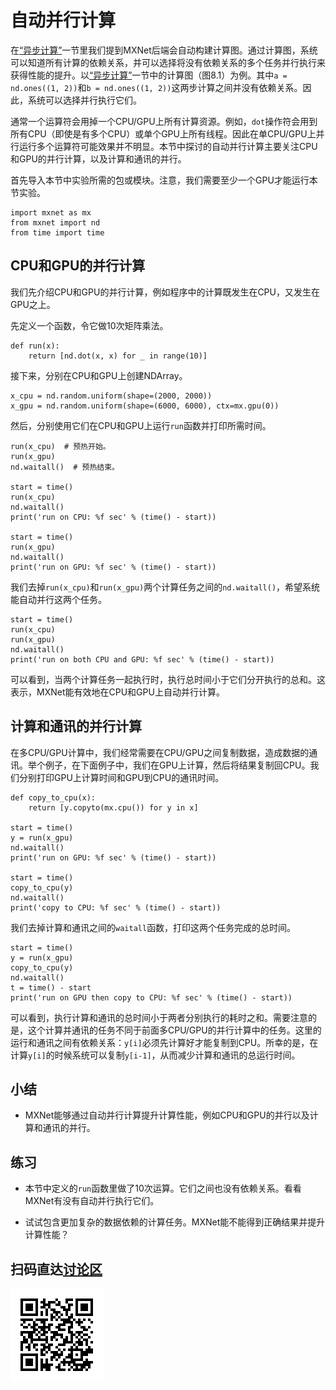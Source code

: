 # 自动并行计算

在[“异步计算”](async-computation.md)一节里我们提到MXNet后端会自动构建计算图。通过计算图，系统可以知道所有计算的依赖关系，并可以选择将没有依赖关系的多个任务并行执行来获得性能的提升。以[“异步计算”](async-computation.md)一节中的计算图（图8.1）为例。其中`a = nd.ones((1, 2))`和`b = nd.ones((1, 2))`这两步计算之间并没有依赖关系。因此，系统可以选择并行执行它们。

通常一个运算符会用掉一个CPU/GPU上所有计算资源。例如，`dot`操作符会用到所有CPU（即使是有多个CPU）或单个GPU上所有线程。因此在单CPU/GPU上并行运行多个运算符可能效果并不明显。本节中探讨的自动并行计算主要关注CPU和GPU的并行计算，以及计算和通讯的并行。

首先导入本节中实验所需的包或模块。注意，我们需要至少一个GPU才能运行本节实验。

```{.python .input}
import mxnet as mx
from mxnet import nd
from time import time
```

## CPU和GPU的并行计算

我们先介绍CPU和GPU的并行计算，例如程序中的计算既发生在CPU，又发生在GPU之上。

先定义一个函数，令它做10次矩阵乘法。

```{.python .input}
def run(x):
    return [nd.dot(x, x) for _ in range(10)]
```

接下来，分别在CPU和GPU上创建NDArray。

```{.python .input}
x_cpu = nd.random.uniform(shape=(2000, 2000))
x_gpu = nd.random.uniform(shape=(6000, 6000), ctx=mx.gpu(0))
```

然后，分别使用它们在CPU和GPU上运行`run`函数并打印所需时间。

```{.python .input}
run(x_cpu)  # 预热开始。
run(x_gpu)
nd.waitall()  # 预热结束。

start = time()
run(x_cpu)
nd.waitall()
print('run on CPU: %f sec' % (time() - start))

start = time()
run(x_gpu)
nd.waitall()
print('run on GPU: %f sec' % (time() - start))
```

我们去掉`run(x_cpu)`和`run(x_gpu)`两个计算任务之间的`nd.waitall()`，希望系统能自动并行这两个任务。

```{.python .input}
start = time()
run(x_cpu)
run(x_gpu)
nd.waitall()
print('run on both CPU and GPU: %f sec' % (time() - start))
```

可以看到，当两个计算任务一起执行时，执行总时间小于它们分开执行的总和。这表示，MXNet能有效地在CPU和GPU上自动并行计算。

## 计算和通讯的并行计算

在多CPU/GPU计算中，我们经常需要在CPU/GPU之间复制数据，造成数据的通讯。举个例子，在下面例子中，我们在GPU上计算，然后将结果复制回CPU。我们分别打印GPU上计算时间和GPU到CPU的通讯时间。

```{.python .input}
def copy_to_cpu(x):
    return [y.copyto(mx.cpu()) for y in x]

start = time()
y = run(x_gpu)
nd.waitall()
print('run on GPU: %f sec' % (time() - start))

start = time()
copy_to_cpu(y)
nd.waitall()
print('copy to CPU: %f sec' % (time() - start))
```

我们去掉计算和通讯之间的`waitall`函数，打印这两个任务完成的总时间。

```{.python .input}
start = time()
y = run(x_gpu)
copy_to_cpu(y)
nd.waitall()
t = time() - start
print('run on GPU then copy to CPU: %f sec' % (time() - start))
```

可以看到，执行计算和通讯的总时间小于两者分别执行的耗时之和。需要注意的是，这个计算并通讯的任务不同于前面多CPU/GPU的并行计算中的任务。这里的运行和通讯之间有依赖关系：`y[i]`必须先计算好才能复制到CPU。所幸的是，在计算`y[i]`的时候系统可以复制`y[i-1]`，从而减少计算和通讯的总运行时间。

## 小结

* MXNet能够通过自动并行计算提升计算性能，例如CPU和GPU的并行以及计算和通讯的并行。


## 练习

* 本节中定义的`run`函数里做了10次运算。它们之间也没有依赖关系。看看MXNet有没有自动并行执行它们。

* 试试包含更加复杂的数据依赖的计算任务。MXNet能不能得到正确结果并提升计算性能？


## 扫码直达[讨论区](https://discuss.gluon.ai/t/topic/1883)

![](../img/qr_auto-parallelism.svg)
